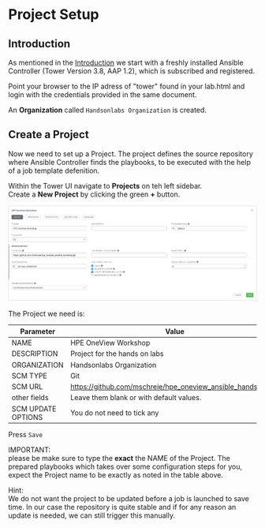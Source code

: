 # Project Setup

## Introduction

As mentioned in the [Introduction](00_introduction.md) we start with a freshly installed Ansible Controller (Tower Version 3.8, AAP 1.2), which is subscribed and registered.<br>

Point your browser to the IP adress of "tower" found in your lab.html and login with the credentials provided in the same document.<br>

An **Organization** called `Handsonlabs Organization` is created. 

## Create a Project

Now we need to set up a Project. The project defines the source repository where Ansible Controller finds the playbooks, to be executed with the help of a job template defenition. 

Within the Tower UI navigate to **Projects** on teh left sidebar.<br>
Create a **New Project** by clicking the green **+** button.

![Create-Prj](/images/create-prj.png)

The Project we need is:

| Parameter | Value |
|---|---|
| NAME | HPE OneView Workshop |
| DESCRIPTION | Project for the hands on labs |
| ORGANIZATION | Handsonlabs Organization |
| SCM TYPE | Git |
| SCM URL | https://github.com/mschreie/hpe_oneview_ansible_handsonlabs |
| other fields | Leave them blank or with default values.<br>
| SCM UPDATE OPTIONS | You do not need to tick any |

Press `Save`

IMPORTANT:<br>
please be make sure to type the **exact** the NAME of the Project. The prepared playbooks which takes over some configuration steps for you, expect the Project name to be exactly as noted in the table above.


Hint:<br>
We do not want the project to be updated before a job is launched to save time. In our case the repository is quite stable and if for any reason an update is needed, we can still trigger this manually.<br>
